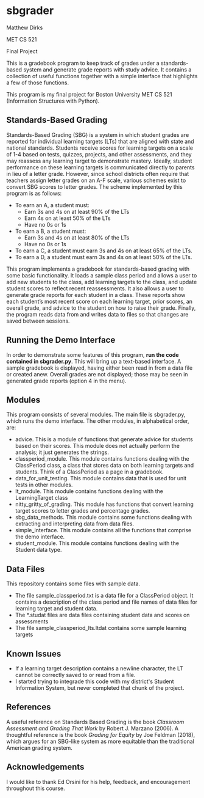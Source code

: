 # sbgrader
Matthew Dirks

MET CS 521

Final Project

This is a gradebook program to keep track of grades under a standards-based system and generate grade reports with study advice. It contains a collection of useful functions together with a simple interface that highlights a few of those functions.

This program is my final project for Boston University MET CS 521 (Information Structures with Python).

## Standards-Based Grading
Standards-Based Grading (SBG) is a system in which student grades are reported for individual learning targets (LTs) that are aligned with state and national standards. Students receive scores for learning targets on a scale of 1-4 based on tests, quizzes, projects, and other assessments, and they may reassess any learning target to demonstrate mastery. Ideally, student performance on these learning targets is communicated directly to parents in lieu of a letter grade. However, since school districts often require that teachers assign letter grades on an A-F scale, various schemes exist to convert SBG scores to letter grades. The scheme implemented by this program is as follows:
* To earn an A, a student must:
  * Earn 3s and 4s on at least 90% of the LTs
  * Earn 4s on at least 50% of the LTs
  * Have no 0s or 1s
* To earn a B, a student must:
  * Earn 3s and 4s on at least 80% of the LTs
  * Have no 0s or 1s
* To earn a C, a student must earn 3s and 4s on at least 65% of the LTs.
* To earn a D, a student must earn 3s and 4s on at least 50% of the LTs.

This program implements a gradebook for standards-based grading with some basic functionality. It loads a sample class period and allows a user to add new students to the class, add learning targets to the class, and update student scores to reflect recent reassessments. It also allows a user to generate grade reports for each student in a class. These reports show each student’s most recent score on each learning target, prior scores, an overall grade, and advice to the student on how to raise their grade. Finally, the program reads data from and writes data to files so that changes are saved between sessions.

## Running the Demo Interface
In order to demonstrate some features of this program, **run the code contained in sbgrader.py**. This will bring up a text-based interface. A sample gradebook is displayed, having either been read in from a data file or created anew. Overall grades are not displayed; those may be seen in generated grade reports (option 4 in the menu).

## Modules
This program consists of several modules. The main file is sbgrader.py, which runs the demo interface. The other modules, in alphabetical order, are:
* advice. This is a module of functions that generate advice for students based on their scores. This module does not actually perform the analysis; it just generates the strings.
* classperiod_module. This module contains functions dealing with the ClassPeriod class, a class that stores data on both learning targets and students. Think of a ClassPeriod as a page in a gradebook.
* data_for_unit_testing. This module contains data that is used for unit tests in other modules.
* lt_module. This module contains functions dealing with the LearningTarget class
* nitty_gritty_of_grading. This module has functions that convert learning target scores to letter grades and percentage grades.
* sbg_data_methods. This module contains some functions dealing with extracting and interpreting data from data files.
* simple_interface. This module contains all the functions that comprise the demo interface.
* student_module. This module contains functions dealing with the Student data type.

## Data Files
This repository contains some files with sample data.
* The file sample_classperiod.txt is a data file for a ClassPeriod object. It contains a description of the class period and file names of data files for learning target and student data.
* The *.studat files are data files containing student data and scores on assessments
* The file sample_classperiod_lts.ltdat contains some sample learning targets

## Known Issues
* If a learning target description contains a newline character, the LT cannot be correctly saved to or read from a file.
* I started trying to integrade this code with my district's Student Information System, but never completed that chunk of the project.

## References
A useful reference on Standards Based Grading is the book *Classroom Assessment and Grading That Work* by Robert J. Marzano (2006).
A thoughtful reference is the book *Grading for Equity* by Joe Feldman (2018), which argues for an SBG-like system as more equitable than the traditional American grading system.

## Acknowledgements
I would like to thank Ed Orsini for his help, feedback, and encouragement throughout this course.



